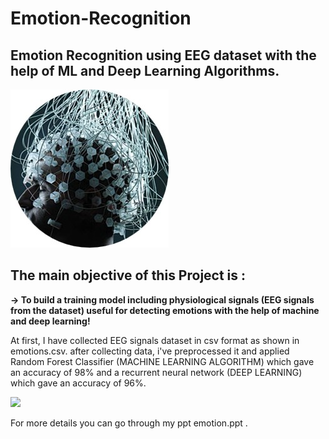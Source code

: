 # Emotion-Recognition

## Emotion Recognition using EEG dataset with the help of ML and Deep Learning Algorithms.

<img src="https://github.com/vj-vanshika/Emotion-Recognition/blob/main/assets/Picture1.jpg">

## The main objective of this Project is :
**-> To build a training model including physiological signals (EEG signals from the dataset) useful for detecting emotions with the help of machine and deep learning!**

At first, I have collected EEG signals dataset in csv format as shown in emotions.csv.
after collecting data, i've preprocessed it and applied Random Forest Classifier (MACHINE LEARNING ALGORITHM)  which gave an accuracy of 98% and a recurrent neural network (DEEP LEARNING) which gave an accuracy of 96%. 

<img src="/assets/picture2.jpg">

For more details you can go through  my ppt emotion.ppt .
